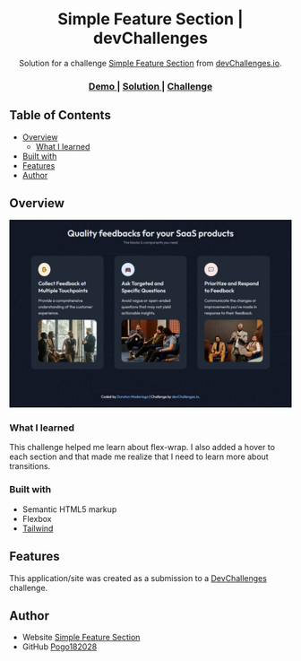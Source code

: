 <!-- Please update value in the {}  -->

<h1 align="center">Simple Feature Section | devChallenges</h1>

<div align="center">
   Solution for a challenge <a href="https://devchallenges.io/challenge/simple-feature-section-challenge" target="_blank">Simple Feature Section</a> from <a href="http://devchallenges.io" target="_blank">devChallenges.io</a>.
</div>

<div align="center">
  <h3>
    <a href="https://devchallenge-simple-feature-section.netlify.app">
      Demo
    </a>
    <span> | </span>
    <a href="https://devchallenge-simple-feature-section.netlify.app">
      Solution
    </a>
    <span> | </span>
    <a href="https://devchallenges.io/challenge/simple-feature-section-challenge">
      Challenge
    </a>
  </h3>
</div>

<!-- TABLE OF CONTENTS -->

## Table of Contents

- [Overview](#overview)
  - [What I learned](#what-i-learned)
- [Built with](#built-with)
- [Features](#features)
- [Author](#Author)

<!-- OVERVIEW -->

## Overview

![Overview](resources/Overview.jpeg)

### What I learned

This challenge helped me learn about flex-wrap. 
I also added a hover to each section and that made me realize that I need to learn more about transitions.

### Built with

- Semantic HTML5 markup
- Flexbox
- [Tailwind](https://tailwindcss.com/)

## Features

This application/site was created as a submission to a [DevChallenges](https://devchallenges.io/challenges-dashboard) challenge.

## Author

- Website [Simple Feature Section](https://devchallenge-simple-feature-section.netlify.app)
- GitHub [Pogo182028](https://github.com/Pogo182028/Simple-Feature-Section)
